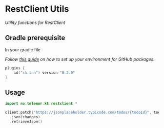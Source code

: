 # RestClient Utils

_Utility functions for RestClient_

## Gradle prerequisite

In your gradle file

_Follow [this guide](https://github.com/telenornorway/sh.tnn) on how to set up your environment for GitHub packages._

```kt
plugins {
	id("sh.tnn") version "0.2.0"
}
```

## Usage

<!-- @formatter:off -->
```kt
import no.telenor.kt.restclient.*

client.patch("https://jsonplaceholder.typicode.com/todos/{todoId}", todoId)
  .json(changes)
  .retrieveJson()
```
<!-- @formatter:on -->
